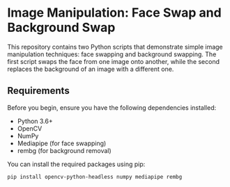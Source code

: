 # Image Manipulation: Face Swap and Background Swap

This repository contains two Python scripts that demonstrate simple image manipulation techniques: face swapping and background swapping. The first script swaps the face from one image onto another, while the second replaces the background of an image with a different one.

## Requirements

Before you begin, ensure you have the following dependencies installed:

- Python 3.6+
- OpenCV
- NumPy
- Mediapipe (for face swapping)
- rembg (for background removal)

You can install the required packages using pip:

```bash
pip install opencv-python-headless numpy mediapipe rembg
